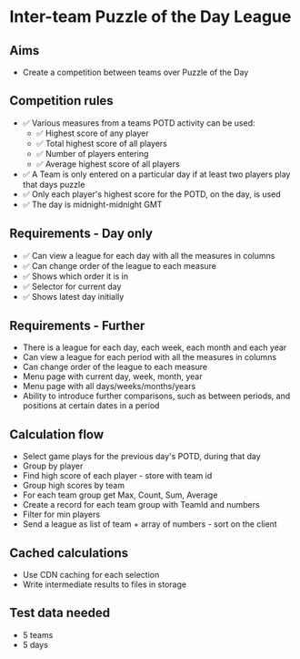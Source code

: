 Inter-team Puzzle of the Day League
===================================

Aims
----

- Create a competition between teams over Puzzle of the Day

Competition rules
-----------------

- ✅ Various measures from a teams POTD activity can be used:
  - ✅ Highest score of any player
  - ✅ Total highest score of all players
  - ✅ Number of players entering
  - ✅ Average highest score of all players
- ✅ A Team is only entered on a particular day if at least two players play that days puzzle
- ✅ Only each player's highest score for the POTD, on the day, is used
- ✅ The day is midnight-midnight GMT

Requirements - Day only
--------------------

- ✅ Can view a league for each day with all the measures in columns
- ✅ Can change order of the league to each measure
- ✅ Shows which order it is in
- ✅ Selector for current day
- ✅ Shows latest day initially

Requirements - Further
--------------------
- There is a league for each day, each week, each month and each year
- Can view a league for each period with all the measures in columns
- Can change order of the league to each measure
- Menu page with current day, week, month, year
- Menu page with all days/weeks/months/years
- Ability to introduce further comparisons, such as between periods, and positions at certain dates in a period



Calculation flow
----------------

- Select game plays for the previous day's POTD, during that day
- Group by player
- Find high score of each player - store with team id
- Group high scores by team
- For each team group get Max, Count, Sum, Average
- Create a record for each team group with TeamId and numbers
- Filter for min players
- Send a league as list of team + array of numbers - sort on the client



Cached calculations
-----------------------------

- Use CDN caching for each selection
- Write intermediate results to files in storage



Test data needed
----------------

- 5 teams
- 5 days